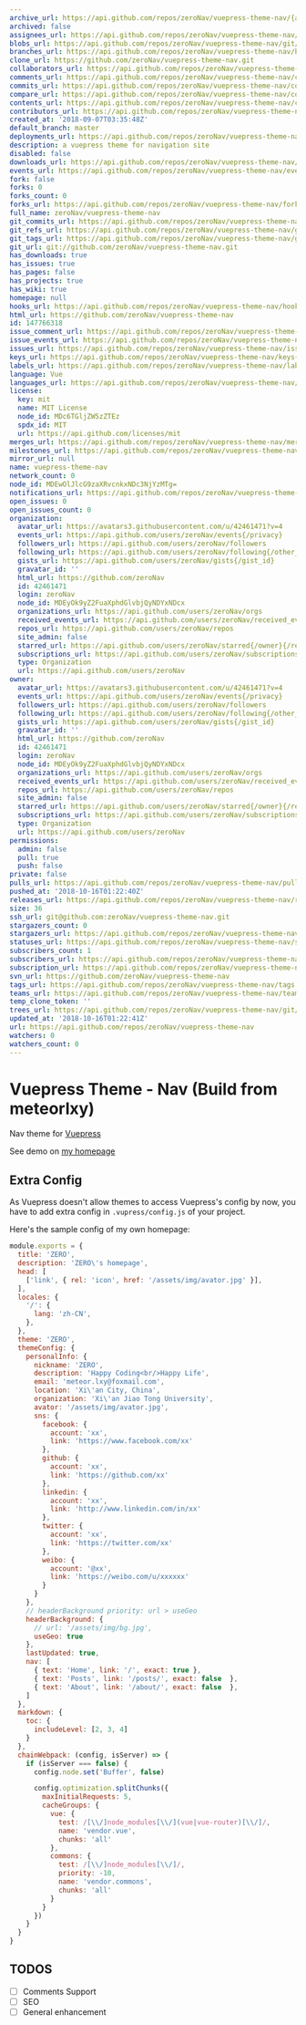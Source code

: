 ```yaml
---
archive_url: https://api.github.com/repos/zeroNav/vuepress-theme-nav/{archive_format}{/ref}
archived: false
assignees_url: https://api.github.com/repos/zeroNav/vuepress-theme-nav/assignees{/user}
blobs_url: https://api.github.com/repos/zeroNav/vuepress-theme-nav/git/blobs{/sha}
branches_url: https://api.github.com/repos/zeroNav/vuepress-theme-nav/branches{/branch}
clone_url: https://github.com/zeroNav/vuepress-theme-nav.git
collaborators_url: https://api.github.com/repos/zeroNav/vuepress-theme-nav/collaborators{/collaborator}
comments_url: https://api.github.com/repos/zeroNav/vuepress-theme-nav/comments{/number}
commits_url: https://api.github.com/repos/zeroNav/vuepress-theme-nav/commits{/sha}
compare_url: https://api.github.com/repos/zeroNav/vuepress-theme-nav/compare/{base}...{head}
contents_url: https://api.github.com/repos/zeroNav/vuepress-theme-nav/contents/{+path}
contributors_url: https://api.github.com/repos/zeroNav/vuepress-theme-nav/contributors
created_at: '2018-09-07T03:35:48Z'
default_branch: master
deployments_url: https://api.github.com/repos/zeroNav/vuepress-theme-nav/deployments
description: a vuepress theme for navigation site
disabled: false
downloads_url: https://api.github.com/repos/zeroNav/vuepress-theme-nav/downloads
events_url: https://api.github.com/repos/zeroNav/vuepress-theme-nav/events
fork: false
forks: 0
forks_count: 0
forks_url: https://api.github.com/repos/zeroNav/vuepress-theme-nav/forks
full_name: zeroNav/vuepress-theme-nav
git_commits_url: https://api.github.com/repos/zeroNav/vuepress-theme-nav/git/commits{/sha}
git_refs_url: https://api.github.com/repos/zeroNav/vuepress-theme-nav/git/refs{/sha}
git_tags_url: https://api.github.com/repos/zeroNav/vuepress-theme-nav/git/tags{/sha}
git_url: git://github.com/zeroNav/vuepress-theme-nav.git
has_downloads: true
has_issues: true
has_pages: false
has_projects: true
has_wiki: true
homepage: null
hooks_url: https://api.github.com/repos/zeroNav/vuepress-theme-nav/hooks
html_url: https://github.com/zeroNav/vuepress-theme-nav
id: 147766318
issue_comment_url: https://api.github.com/repos/zeroNav/vuepress-theme-nav/issues/comments{/number}
issue_events_url: https://api.github.com/repos/zeroNav/vuepress-theme-nav/issues/events{/number}
issues_url: https://api.github.com/repos/zeroNav/vuepress-theme-nav/issues{/number}
keys_url: https://api.github.com/repos/zeroNav/vuepress-theme-nav/keys{/key_id}
labels_url: https://api.github.com/repos/zeroNav/vuepress-theme-nav/labels{/name}
language: Vue
languages_url: https://api.github.com/repos/zeroNav/vuepress-theme-nav/languages
license:
  key: mit
  name: MIT License
  node_id: MDc6TGljZW5zZTEz
  spdx_id: MIT
  url: https://api.github.com/licenses/mit
merges_url: https://api.github.com/repos/zeroNav/vuepress-theme-nav/merges
milestones_url: https://api.github.com/repos/zeroNav/vuepress-theme-nav/milestones{/number}
mirror_url: null
name: vuepress-theme-nav
network_count: 0
node_id: MDEwOlJlcG9zaXRvcnkxNDc3NjYzMTg=
notifications_url: https://api.github.com/repos/zeroNav/vuepress-theme-nav/notifications{?since,all,participating}
open_issues: 0
open_issues_count: 0
organization:
  avatar_url: https://avatars3.githubusercontent.com/u/42461471?v=4
  events_url: https://api.github.com/users/zeroNav/events{/privacy}
  followers_url: https://api.github.com/users/zeroNav/followers
  following_url: https://api.github.com/users/zeroNav/following{/other_user}
  gists_url: https://api.github.com/users/zeroNav/gists{/gist_id}
  gravatar_id: ''
  html_url: https://github.com/zeroNav
  id: 42461471
  login: zeroNav
  node_id: MDEyOk9yZ2FuaXphdGlvbjQyNDYxNDcx
  organizations_url: https://api.github.com/users/zeroNav/orgs
  received_events_url: https://api.github.com/users/zeroNav/received_events
  repos_url: https://api.github.com/users/zeroNav/repos
  site_admin: false
  starred_url: https://api.github.com/users/zeroNav/starred{/owner}{/repo}
  subscriptions_url: https://api.github.com/users/zeroNav/subscriptions
  type: Organization
  url: https://api.github.com/users/zeroNav
owner:
  avatar_url: https://avatars3.githubusercontent.com/u/42461471?v=4
  events_url: https://api.github.com/users/zeroNav/events{/privacy}
  followers_url: https://api.github.com/users/zeroNav/followers
  following_url: https://api.github.com/users/zeroNav/following{/other_user}
  gists_url: https://api.github.com/users/zeroNav/gists{/gist_id}
  gravatar_id: ''
  html_url: https://github.com/zeroNav
  id: 42461471
  login: zeroNav
  node_id: MDEyOk9yZ2FuaXphdGlvbjQyNDYxNDcx
  organizations_url: https://api.github.com/users/zeroNav/orgs
  received_events_url: https://api.github.com/users/zeroNav/received_events
  repos_url: https://api.github.com/users/zeroNav/repos
  site_admin: false
  starred_url: https://api.github.com/users/zeroNav/starred{/owner}{/repo}
  subscriptions_url: https://api.github.com/users/zeroNav/subscriptions
  type: Organization
  url: https://api.github.com/users/zeroNav
permissions:
  admin: false
  pull: true
  push: false
private: false
pulls_url: https://api.github.com/repos/zeroNav/vuepress-theme-nav/pulls{/number}
pushed_at: '2018-10-16T01:22:40Z'
releases_url: https://api.github.com/repos/zeroNav/vuepress-theme-nav/releases{/id}
size: 36
ssh_url: git@github.com:zeroNav/vuepress-theme-nav.git
stargazers_count: 0
stargazers_url: https://api.github.com/repos/zeroNav/vuepress-theme-nav/stargazers
statuses_url: https://api.github.com/repos/zeroNav/vuepress-theme-nav/statuses/{sha}
subscribers_count: 1
subscribers_url: https://api.github.com/repos/zeroNav/vuepress-theme-nav/subscribers
subscription_url: https://api.github.com/repos/zeroNav/vuepress-theme-nav/subscription
svn_url: https://github.com/zeroNav/vuepress-theme-nav
tags_url: https://api.github.com/repos/zeroNav/vuepress-theme-nav/tags
teams_url: https://api.github.com/repos/zeroNav/vuepress-theme-nav/teams
temp_clone_token: ''
trees_url: https://api.github.com/repos/zeroNav/vuepress-theme-nav/git/trees{/sha}
updated_at: '2018-10-16T01:22:41Z'
url: https://api.github.com/repos/zeroNav/vuepress-theme-nav
watchers: 0
watchers_count: 0
---
```


# Vuepress Theme - Nav (Build from meteorlxy)

Nav theme for [Vuepress](https://vuepress.vuejs.org)

See demo on [my homepage](https://zeronav.github.io)

## Extra Config

As Vuepress doesn't allow themes to access Vuepress's config by now, you have to add extra config in `.vupress/config.js` of your project.

Here's the sample config of my own homepage:

```js
module.exports = {
  title: 'ZERO',
  description: 'ZERO\'s homepage',
  head: [
    ['link', { rel: 'icon', href: '/assets/img/avator.jpg' }],
  ],
  locales: {
    '/': {
      lang: 'zh-CN',
    },
  },
  theme: 'ZERO',
  themeConfig: {
    personalInfo: {
      nickname: 'ZERO',
      description: 'Happy Coding<br/>Happy Life',
      email: 'meteor.lxy@foxmail.com',
      location: 'Xi\'an City, China',
      organization: 'Xi\'an Jiao Tong University',
      avator: '/assets/img/avator.jpg',
      sns: {
        facebook: {
          account: 'xx',
          link: 'https://www.facebook.com/xx'
        },
        github: {
          account: 'xx',
          link: 'https://github.com/xx'
        },
        linkedin: {
          account: 'xx',
          link: 'http://www.linkedin.com/in/xx'
        },
        twitter: {
          account: 'xx',
          link: 'https://twitter.com/xx'
        },
        weibo: {
          account: '@xx',
          link: 'https://weibo.com/u/xxxxxx'
        }
      }
    },
    // headerBackground priority: url > useGeo
    headerBackground: {
      // url: '/assets/img/bg.jpg',
      useGeo: true
    },
    lastUpdated: true,
    nav: [
      { text: 'Home', link: '/', exact: true },
      { text: 'Posts', link: '/posts/', exact: false  },
      { text: 'About', link: '/about/', exact: false  }, 
    ]
  },
  markdown: {
    toc: {
      includeLevel: [2, 3, 4]
    }
  },
  chainWebpack: (config, isServer) => {
    if (isServer === false) {
      config.node.set('Buffer', false)

      config.optimization.splitChunks({
        maxInitialRequests: 5,
        cacheGroups: {
          vue: {
            test: /[\\/]node_modules[\\/](vue|vue-router)[\\/]/,
            name: 'vendor.vue',
            chunks: 'all'
          },
          commons: {
            test: /[\\/]node_modules[\\/]/,
            priority: -10,
            name: 'vendor.commons',
            chunks: 'all'
          }
        }
      })
    }
  }
}
```

## TODOS

- [ ] Comments Support
- [ ] SEO
- [ ] General enhancement
